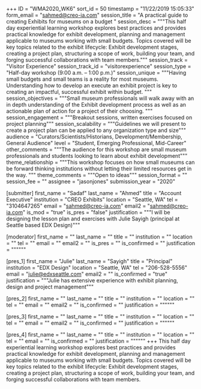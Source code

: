+++
ID = "WMA2020_WK6"
sort_id = 50
timestamp = "11/22/2019 15:05:33"
form_email = "sahmed@creo-ia.com"
session_title = "A practical guide to creating Exhibits for museums on a budget "
session_desc = """This half day experiential learning workshop explores best practices and provides practical knowledge for exhibit development, planning and management applicable to museums working with small budgets. Topics covered will be key topics related to the exhibit lifecycle: Exhibit development stages, creating a project plan, structuring a scope of work, building your team, and forging successful collaborations with team members."""
session_track = "Visitor Experience"
session_track_id = "visitorexperience"
session_type = "Half-day workshop (9:00 a.m. – 1:00 p.m.)"
session_unique = """Having small budgets and small teams is a reality for most museums. Understanding how to develop an execute an exhibit project is key to creating an impactful, successful exhibit within budget. """
session_objectives = """Small museum professionals will walk away with an in depth understanding of the Exhibit development process as well as an actionable plan of action for a project of their choosing. """
session_engagement = """Breakout sessions, written exercises focused on project planning"""
session_scalability = """Guidelines we will present to create a project plan can be applied to any organization type and size"""
audience = "Curators/Scientists/Historians, Development/Membership, General Audience"
level = "Student, Emerging Professional, Mid-Career"
other_comments = """The audience for this workshop are small museum professionals and students looking to learn about exhibit development"""
theme_relationship = """This workshop focuses on how small museums can be forward thinking institutions without letting their limited resources get in the way. """
theme_comments = """Open to ideas"""
session_format = ""
session_fee = ""
assignee = "jasonjones"
submission_year = "2020"

[submitter]
first_name = "Sadaf"
last_name = "Ahmed"
title = "Account Executive"
institution = "CREO Exhibits"
location = "Seattle, WA"
tel = "3104647265"
email = "sahmed@creo-ia.com"
email2 = "sahmed@creo-ia.com"
is_mod = "true"
is_pres = "false"
justification = """I will be designing the lesson plan and exercises with Julie Sayigh (principal at Seattle based EDX Design)"""

[moderator]
first_name = ""
last_name = ""
title = ""
institution = ""
location = ""
tel = ""
email = ""
email2 = ""
is_pres = ""
is_confirmed = ""
justification = """"""

[pres_1]
first_name = "Julie"
last_name = "Sayigh"
title = "Principal"
institution = "EDX Design"
location = "Seattle, WA"
tel = "206-528-5556"
email = "julie@edxseattle.com"
email2 = ""
is_confirmed = "true"
justification = """Julie has extensive experience with exhibit planning, design and project management"""

[pres_2]
first_name = ""
last_name = ""
title = ""
institution = ""
location = ""
tel = ""
email = ""
email2 = ""
is_confirmed = ""
justification = """"""

[pres_3]
first_name = ""
last_name = ""
title = ""
institution = ""
location = ""
tel = ""
email = ""
email2 = ""
is_confirmed = ""
justification = """"""

[pres_4]
first_name = ""
last_name = ""
title = ""
institution = ""
location = ""
tel = ""
email = ""
is_confirmed = ""
justification = """"""
+++
This half day experiential learning workshop explores best practices and provides practical knowledge for exhibit development, planning and management applicable to museums working with small budgets. Topics covered will be key topics related to the exhibit lifecycle: Exhibit development stages, creating a project plan, structuring a scope of work, building your team, and forging successful collaborations with team members.